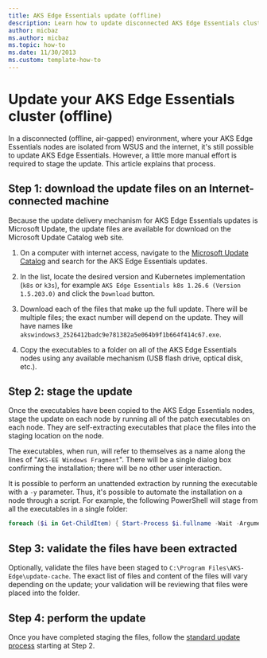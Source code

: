 ```yaml
---
title: AKS Edge Essentials update (offline)
description: Learn how to update disconnected AKS Edge Essentials clusters.
author: micbaz
ms.author: micbaz
ms.topic: how-to
ms.date: 11/30/2013
ms.custom: template-how-to
---
```


# Update your AKS Edge Essentials cluster (offline)

In a disconnected (offline, air-gapped) environment, where your AKS Edge Essentials nodes are isolated from WSUS and the internet, it's still possible to update AKS Edge Essentials. However, a little more manual effort is required to stage the update. This article explains that process.

## Step 1: download the update files on an Internet-connected machine

Because the update delivery mechanism for AKS Edge Essentials updates is Microsoft Update, the update files are available for download on the Microsoft Update Catalog web site.

1. On a computer with internet access, navigate to the [Microsoft Update Catalog](https://www.catalog.update.microsoft.com/Search.aspx?q=aks+edge+essentials) and search for the AKS Edge Essentials updates.

1. In the list, locate the desired version and Kubernetes implementation (`k8s` or `k3s`), for example `AKS Edge Essentials k8s 1.26.6 (Version 1.5.203.0)` and click the `Download` button.

1. Download each of the files that make up the full update.  There will be multiple files; the exact number will depend on the update.  They will have names like `akswindows3_2526412badc9e781382a5e064b9f1b664f414c67.exe`.

1. Copy the executables to a folder on all of the AKS Edge Essentials nodes using any available mechanism (USB flash drive, optical disk, etc.).

## Step 2: stage the update

Once the executables have been copied to the AKS Edge Essentials nodes, stage the update on each node by running all of the patch executables on each node. They are self-extracting executables that place the files into the staging location on the node.  

The executables, when run, will refer to themselves as a name along the lines of "`AKS-EE Windows Fragment`".  There will be a single dialog box confirming the installation; there will be no other user interaction.  

It is possible to perform an unattended extraction by running the executable with a `-y` parameter.  Thus, it's possible to automate the installation on a node through a script.  For example, the following PowerShell will stage from all the executables in a single folder:

```powershell
foreach ($i in Get-ChildItem) { Start-Process $i.fullname -Wait -ArgumentList "-y" }
```

## Step 3: validate the files have been extracted

Optionally, validate the files have been staged to `C:\Program Files\AKS-Edge\update-cache`.  The exact list of files and content of the files will vary depending on the update; your validation will be reviewing that files were placed into the folder.

## Step 4: perform the update

Once you have completed staging the files, follow the [standard update process](/azure/aks/hybrid/aks-edge-howto-update) starting at Step 2.

